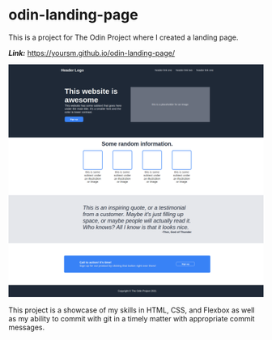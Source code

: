 # odin-landing-page
  This is a project for The Odin Project where I created a
landing page.

***Link:*** https://yoursm.github.io/odin-landing-page/

![Image of Website](./landingPage.png)

  This project is a showcase of my skills in HTML, CSS, and Flexbox as
well as my ability to commit with git in a timely matter with
appropriate commit messages.